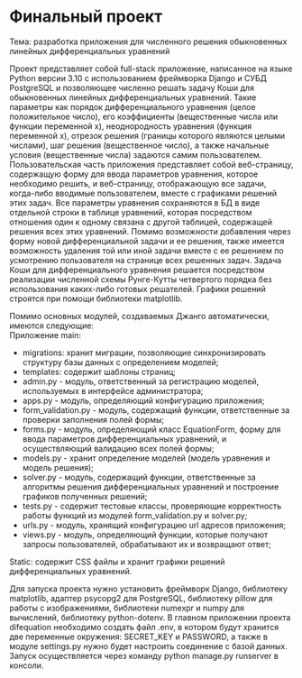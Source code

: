 # Финальный проект

Тема: разработка приложения для численного решения обыкновенных линейных дифференциальных уравнений  
  
Проект представляет собой full-stack приложение, написанное на языке Python версии 3.10 с использованием фреймворка Django и СУБД PostgreSQL и 
позволяющее численно решать задачу Коши для обыкновенных линейных дифференциальных уравнений. Такие параметры как порядок дифференциального уравнения 
(целое положительное число), его коэффициенты (вещественные числа или функции переменной x), неоднородность уравнения (функция переменной x), 
отрезок решения (границы которого являются целыми числами), шаг решения (вещественное число), а также начальные условия (вещественные числа) 
задаются самим пользователем. Пользовательская часть приложения представляет собой веб-страницу, содержащую форму для ввода параметров уравнения, 
которое необходимо решить, и веб-страницу, отображающую все задачи, когда-либо вводимые пользователем, вместе с графиками решений этих задач. 
Все параметры уравнения сохраняются в БД в виде отдельной строки в таблице уравнений, которая посредством отношения один к одному связана с другой 
таблицей, содержащей решения всех этих уравнений. Помимо возможности добавления через форму новой дифференциальной  задачи и ее решения, также 
имеется возможность удаления той или иной задачи вместе с ее решением по усмотрению пользователя на странице всех решенных задач. Задача Коши 
для дифференциального уравнения решается посредством реализации численной схемы Рунге-Кутты четвертого порядка без использования каких-либо 
готовых решателей. Графики решений строятся при помощи библиотеки matplotlib. 
  
  
Помимо основных модулей, создаваемых Джанго автоматически, имеются следующие:  
Приложение main:  
  - migrations: хранит миграции, позволяющие синхронизировать структуру  базы данных с определением моделей; 
  - templates: содержит шаблоны страниц; 
  - admin.py - модуль, ответственный за регистрацию моделей, используемых в интерфейсе администратора; 
  - apps.py - модуль, определяющий конфигурацию приложения; 
  - form_validation.py - модуль, содержащий функции, ответственные за проверки заполнения полей формы; 
  - forms.py - модуль, определяющий класс EquationForm, форму для ввода параметров дифференциальных уравнений, и осуществляющий валидацию всех полей формы; 
  - models.py - хранит определение моделей (модель уравнения и модель решения); 
  - solver.py - модуль, содержащий функции, ответственные за алгоритмы решения дифференциальных уравнений и построение графиков полученных решений; 
  - tests.py - содержит тестовые классы, проверяющие корректность работы функций из модулей form_validation.py и solver.py; 
  - urls.py - модуль, хранящий конфигурацию url адресов приложения; 
  - views.py - модуль, определяющий функции, которые получают запросы пользователей, обрабатывают их и возвращают ответ;  

Static: содержит CSS файлы и хранит графики решений дифференциальных уравнений. 
  
  
Для запуска проекта нужно установить фреймворк Django, библиотеку matplotlib, адаптер psycopg2 для PostgreSQL, библиотеку pillow для работы 
с изображениями, библиотеки numexpr и numpy для вычислений, библиотеку python-dotenv. В главном приложении проекта difequation необходимо создать 
файл .env, в котором будут хранится две переменные окружения: SECRET_KEY  и PASSWORD, а также в модуле settings.py нужно будет настроить соединение 
с базой данных. Запуск осуществляется через команду python manage.py runserver в консоли.
